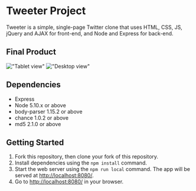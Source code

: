 # Tweeter Project

Tweeter is a simple, single-page Twitter clone that uses HTML, CSS, JS, jQuery and AJAX for front-end, and Node and Express for back-end.

## Final Product

!["Tablet view"](#)
!["Desktop view"](#)

## Dependencies

- Express
- Node 5.10.x or above
- body-parser 1.15.2 or above
- chance 1.0.2 or above
- md5 2.1.0 or above

## Getting Started

1. Fork this repository, then clone your fork of this repository.
2. Install dependencies using the `npm install` command.
3. Start the web server using the `npm run local` command. The app will be served at <http://localhost:8080/>.
4. Go to <http://localhost:8080/> in your browser.
